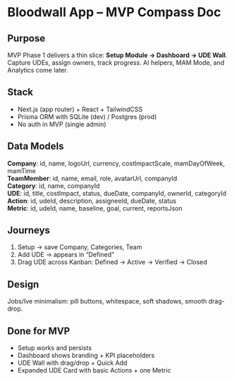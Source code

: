 # Bloodwall App – MVP Compass Doc

## Purpose
MVP Phase 1 delivers a thin slice: **Setup Module → Dashboard → UDE Wall**. Capture UDEs, assign owners, track progress. AI helpers, MAM Mode, and Analytics come later.

## Stack
- Next.js (app router) + React + TailwindCSS
- Prisma ORM with SQLite (dev) / Postgres (prod)
- No auth in MVP (single admin)

## Data Models
**Company**: id, name, logoUrl, currency, costImpactScale, mamDayOfWeek, mamTime  
**TeamMember**: id, name, email, role, avatarUrl, companyId  
**Category**: id, name, companyId  
**UDE**: id, title, costImpact, status, dueDate, companyId, ownerId, categoryId  
**Action**: id, udeId, description, assigneeId, dueDate, status  
**Metric**: id, udeId, name, baseline, goal, current, reportsJson

## Journeys
1) Setup → save Company, Categories, Team  
2) Add UDE → appears in “Defined”  
3) Drag UDE across Kanban: Defined → Active → Verified → Closed

## Design
Jobs/Ive minimalism: pill buttons, whitespace, soft shadows, smooth drag-drop.

## Done for MVP
- Setup works and persists
- Dashboard shows branding + KPI placeholders
- UDE Wall with drag/drop + Quick Add
- Expanded UDE Card with basic Actions + one Metric